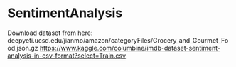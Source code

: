 # SentimentAnalysis

Download dataset from here:
deepyeti.ucsd.edu/jianmo/amazon/categoryFiles/Grocery_and_Gourmet_Food.json.gz
https://www.kaggle.com/columbine/imdb-dataset-sentiment-analysis-in-csv-format?select=Train.csv
